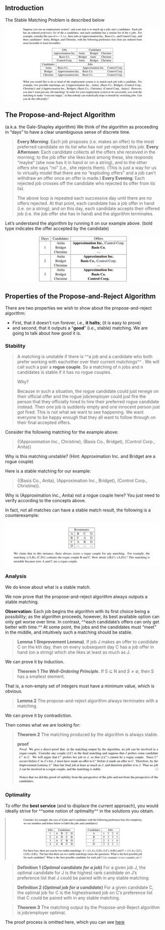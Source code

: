## Introduction

The Stable Matching Problem is described below

![|475](attachments/04-undefined.png)

## The Propose-and-Reject Algorithm

(a.k.a. the Gale-Shapley algorithm)
We think of the algorithm as proceeding in “days” to have a clear unambiguous sense of discrete time.

> **Every Morning**: Each job proposes (i.e. makes an offer) to the most preferred candidate on its list who has not yet rejected this job. 
> **Every Afternoon**: Each candidate collects all the offers she received in the morning; to the job offer she likes best among these, she responds “maybe” (she now has it in hand or on a string), and to the other offers she says “no” (i.e., she rejects them). (This is just a way for us to virtually model that there are no “exploding offers” and a job can’t withdraw an offer once an offer is made.) 
> **Every Evening**: Each rejected job crosses off the candidate who rejected its offer from its list. 
> 
> The above loop is repeated each successive day until there are no offers rejected. At that point, each candidate has a job offer in hand (i.e. on a string); and on this day, each candidate accepts their offered job (i.e. the job offer she has in hand) and the algorithm terminates.

Let’s understand the algorithm by running it on our example above.
(bold type indicates the offer accepted by the candidate)

![|475](attachments/04-undefined-1.png)

## Properties of the Propose-and-Reject Algorithm

There are two properties we wish to show about the propose-and-reject algorithm: 
- First, that it doesn’t run forever, i.e., **it halts**; (it is easy to prove)
- and second, that it outputs a “**good**” (i.e., stable) matching.
We are going to talk about how good it is.
### Stability

> A matching is unstable  if there is ^^a job and a candidate who both prefer working with eachother over their current matchings^^ . We will call  such a pair a **rogue couple**. So a matching of n jobs and n candidates is stable if it has no rogue couples.
> 
> Why?
> 
> Because in such a situation, the rogue candidate could just renege on their official offer and the rogue job/employer could just fire the person that they officially hired to hire their preferred rogue candidate instead. Then one job is suddenly empty and one innocent person just got fired. This is not what we want to see happening. We want everyone to be happy enough that they all want to follow through on their final accepted offers.

Consider the following matching for the example above: 
> {(Approximation Inc., Christine), (Basis Co., Bridget), (Control Corp., Anita)}

Why is this matching unstable? 
(Hint: Approximation Inc. and Bridget are a rogue couple)

  Here is a stable matching for our example: 
> {(Basis Co., Anita), (Approximation Inc., Bridget), (Control Corp., Christine)}.

Why is (Approximation Inc., Anita) not a rogue couple here?
You just need to verify according to the concepts above.

In fact, not all matches can have a stable match result, the following is a counterexample:

![|500](attachments/04-undefined-2.png)

### Analysis

We do know about what is a stable match.

We now prove that the propose-and-reject algorithm always outputs a stable matching.

**Observation:** Each job begins the algorithm with its first choice being a possibility; as the algorithm proceeds, however, its best available option can only get worse over time. In contrast, ^^each candidate’s offers can only get better with time.^^  At some point, the jobs and the candidates must “meet” in the middle, and intuitively such a matching should be stable.

> **Lemma  1 (Improvement Lemma)**.
>  If job J makes an offer to candidate C on the kth day, then on every subsequent day C has a job offer in hand (on a string) which she likes at least as much as J.

We can prove it by induction.

> **Theorem 1 _The Well-Ordering Principle_.**
> If S ⊆ N and $S\ne \emptyset$, then S has a smallest element.

That is,  a non-empty set of integers must have a minimum value, which is obvious.

> **Lemma 2** 
> The propose-and-reject algorithm always terminates with a matching.

We can prove it by contradiction.

Then comes what we are looking for:

> **Theorem 2**
> The matching produced by the algorithm is always stable.
>
> **proof** ![](attachments/04-The%20Stable%20Matching%20Problem.png)

### Optimality

To offer the **best service** (and to displace the current approach), you would ideally strive for ^^some notion of optimality^^ in the solutions you obtain.

![](attachments/04-The%20Stable%20Matching%20Problem-1.png)

> **Definition  1 (_Optimal candidate for a job_)**
>  For a given job J, the optimal candidate for J is the highest rank candidate on J’s preference list that J could be paired with in any stable matching.

> **Definition 2 (_Optimal job for a candidate_)**
> For a given candidate C, the optimal job for C is the highestranked job on C’s preference list that C could be paired with in any stable matching.

> **Theorem 3**
> The matching output by the Propose-and-Reject algorithm is job/employer optimal.

The proof process is omitted here, which you can see [here](https://www.eecs70.org/assets/pdf/notes/n4.pdf)